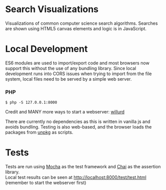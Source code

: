 # Search Visualizations
Visualizations of common computer science search algorithms. Searches are shown using HTML5 canvas elements and logic is in JavaScript.

# Local Development
ES6 modules are used to import/export code and most browsers now support this without the use of any bundling library. Since local development runs into CORS issues when trying to import from the file system, local files need to be served by a simple web server.

### PHP
```shell
$ php -S 127.0.0.1:8000
```
Credit and MANY more ways to start a webserver: [willurd](https://gist.github.com/willurd/5720255)

There are currently no dependencies as this is written in vanilla js and avoids bundling. Testing is also web-based, and the browser loads the packages from [unpkg](https://unpkg.com/#/) as scripts.

# Tests
Tests are run using [Mocha](https://mochajs.org/) as the test framework and [Chai](http://www.chaijs.com/) as the assertion library.  
Local test results can be seen at [http://localhost:8000/test/test.html](http://localhost:8000/test/test.html) (remember to start the webserver first)
